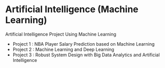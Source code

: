 # Artificial Intelligence (Machine Learning)

Artificial Intelligence Project Using Machine Learning

- Project 1 : NBA Player Salary Prediction based on Machine Learning
- Project 2 : Machine Learning and Deep Learning
- Project 3 : Robust System Design with Big Data Analytics and Artificial Intelligence
